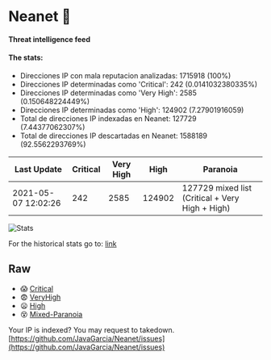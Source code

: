 # Neanet :hocho:
#### Threat intelligence feed
#### The stats:

- Direcciones IP con mala reputacion analizadas: 1715918 (100%)
- Direcciones IP determinadas como 'Critical':  242 (0.0141032380335%)
- Direcciones IP determinadas como 'Very High':  2585 (0.150648224449%)
- Direcciones IP determinadas como 'High':  124902 (7.27901916059)
- Total de direcciones IP indexadas en Neanet:  127729 (7.44377062307%)
- Total de direcciones IP descartadas en Neanet:  1588189 (92.5562293769%)

| Last Update | Critical | Very High | High | Paranoia |
| --- | --- | --- | --- | --- |
| 2021-05-07 12:02:26 | 242 | 2585 | 124902 | 127729 mixed list (Critical + Very High + High)|

![Stats](https://docs.google.com/spreadsheets/d/e/2PACX-1vSnaNMIXVabIpDJjufMlzH7poXnshF3mgd8Is1g9ytUEzVsP5my4Trn8f-xkoLLQ38xpL3HtmUexLo6/pubchart?oid=501124687&format=image)

For the historical stats go to: [link](/stats.csv)
## Raw
- :scream: [Critical](https://raw.githubusercontent.com/JavaGarcia/Neanet/master/blacklists/neanet_critical.txt)
- :fearful: [VeryHigh](https://raw.githubusercontent.com/JavaGarcia/Neanet/master/blacklists/neanet_veryHigh.txtt)
- :frowning: [High](https://raw.githubusercontent.com/JavaGarcia/Neanet/master/blacklists/neanet_high.txt)
- :dizzy_face: [Mixed-Paranoia](https://raw.githubusercontent.com/JavaGarcia/Neanet/master/blacklists/neanet_all.txt)


Your IP is indexed? You may request to takedown. [https://github.com/JavaGarcia/Neanet/issues](https://github.com/JavaGarcia/Neanet/issues)

















































































































































































































































































































































































































































































































































































































































































































































































































































































































































































































































































































































































































































































































































































































































































































































































































































































































































































































































































































































































































































































































































































































































































































































































































































































































































































































































































































































































































































































































































































































































































































































































































































































































































































































































































































































































































































































































































































































































































































































































































































































































































































































































































































































































































































































































































































































































































































































































































































































































































































































































































































































































































































































































































































































































































































































































































































































































































































































































































































































































































































































































































































































































































































































































